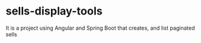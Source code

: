 # sells-display-tools

It is a project using Angular and Spring Boot that creates, and list paginated sells

